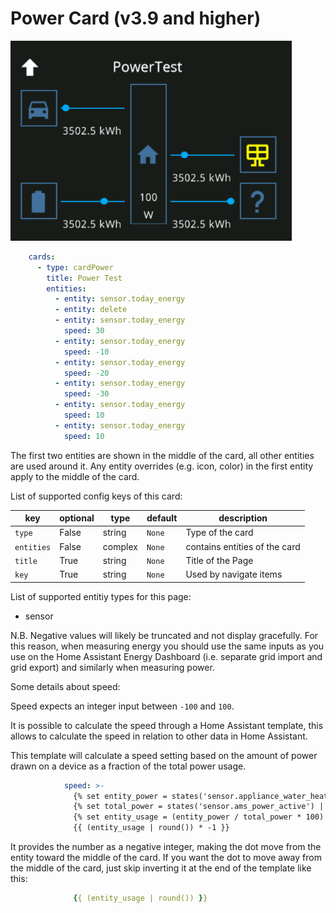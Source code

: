 # Power Card (v3.9 and higher)

![card-power](img/card-power.png)

```yaml
    cards:
      - type: cardPower
        title: Power Test
        entities:
          - entity: sensor.today_energy
          - entity: delete
          - entity: sensor.today_energy
            speed: 30
          - entity: sensor.today_energy
            speed: -10
          - entity: sensor.today_energy
            speed: -20
          - entity: sensor.today_energy
            speed: -30
          - entity: sensor.today_energy
            speed: 10
          - entity: sensor.today_energy
            speed: 10
```

The first two entities are shown in the middle of the card, all other entities are used around it. Any entity overrides (e.g. icon, color) in the first entity apply to the middle of the card.

List of supported config keys of this card:

key | optional | type | default | description
-- | -- | -- | -- | --
`type` | False | string | `None` | Type of the card
`entities` | False | complex | `None` | contains entities of the card
`title` | True | string | `None` | Title of the Page 
`key` | True | string | `None` | Used by navigate items

List of supported entitiy types for this page:

- sensor

N.B. Negative values will likely be truncated and not display gracefully. For this reason, when measuring energy you should use the same inputs as you use on the Home Assistant Energy Dashboard (i.e. separate grid import and grid export) and similarly when measuring power.

Some details about speed:

Speed expects an integer input between `-100` and `100`.

It is possible to calculate the speed through a Home Assistant template, this allows to calculate the speed in relation to other data in Home Assistant.

This template will calculate a speed setting based on the amount of power drawn on a device as a fraction of the total power usage.
```yaml
            speed: >-
              {% set entity_power = states('sensor.appliance_water_heater_power') |float | round(3)%}
              {% set total_power = states('sensor.ams_power_active') | float | round(3) %}
              {% set entity_usage = (entity_power / total_power * 100) | float %}
              {{ (entity_usage | round()) * -1 }}
```
It provides the number as a negative integer, making the dot move from the entity toward the middle of the card. If you want the dot to move away from the middle of the card, just skip inverting it at the end of the template like this:
```yaml
              {{ (entity_usage | round()) }}
```
